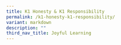 ```yaml
---
title: K1 Honesty & K1 Responsibility
permalink: /k1-honesty-k1-responsibility/
variant: markdown
description: ""
third_nav_title: Joyful Learning
---
```

